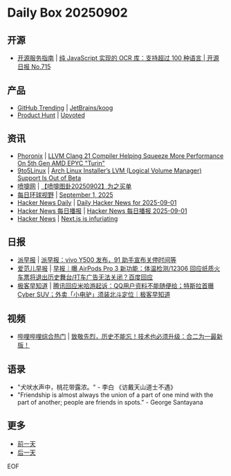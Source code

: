 # Daily Box 20250902

## 开源
- [开源服务指南](https://osguider.com/blog/) | [纯 JavaScript 实现的 OCR 库：支持超过 100 种语言 | 开源日报 No.715](https://osguider.com/blog/post/daily/daily-715/)

## 产品
- [GitHub Trending](https://github.com/trending?since=daily) | [JetBrains/koog](https://github.com/JetBrains/koog)
- [Product Hunt](https://www.producthunt.com) | [Upvoted](https://www.producthunt.com/products/upvoted-3)

## 资讯
- [Phoronix](https://www.phoronix.com/) | [LLVM Clang 21 Compiler Helping Squeeze More Performance On 5th Gen AMD EPYC "Turin"](https://www.phoronix.com/review/llvm-clang-21-epyc-zen5)
- [9to5Linux](https://9to5linux.com/) | [Arch Linux Installer&#8217;s LVM (Logical Volume Manager) Support Is Out of Beta](https://9to5linux.com/arch-linux-installers-lvm-logical-volume-manager-support-is-out-of-beta)
- [喷嚏网](http://www.dapenti.com/blog/blog.asp?subjectid=70&name=xilei) | [【喷嚏图卦20250902】为之买单](http://www.dapenti.com/blog/more.asp?name=xilei&id=188018)
- [每日环球视野](https://idai.ly/) | [September 1, 2025](http://m.idai.ly/se/a193iG?1756684800)
- [Hacker News Daily](https://www.daemonology.net/hn-daily/) | [Daily Hacker News for 2025-09-01](https://www.daemonology.net/hn-daily/2025-09-01.html)
- [Hacker News 每日播报](https://hacker-news.agi.li/) | [Hacker News 每日播报 2025-09-01](https://hacker-news.agi.li/post/2025-09-01)
- [Hacker News](https://news.ycombinator.com/front) | [Next.js is infuriating](https://news.ycombinator.com/item?id=45099922)

## 日报
- [派早报](https://sspai.com/tag/%E6%B4%BE%E6%97%A9%E6%8A%A5) | [派早报：vivo Y500 发布，91 助手宣布关停时间等](https://sspai.com/post/102236)
- [爱范儿早报](https://www.ifanr.com/category/ifanrnews) | [早报｜曝 AirPods Pro 3 新功能：体温检测/12306 回应纸质火车票将退出历史舞台/打车广告无法关闭？百度回应](https://www.ifanr.com/1636290)
- [极客早知道](https://www.geekpark.net/column/74) | [腾讯回应米哈游起诉：QQ用户资料不能随便给；特斯拉首曝Cyber SUV；外卖「小电驴」须装北斗定位｜极客早知道](https://www.geekpark.net/news/353370)

## 视频
- [哔哩哔哩综合热门](https://www.bilibili.com/v/popular/all/) | [致敬先烈，历史不能忘！技术也必须升级：合二为一最新版！](https://b23.tv/BV1eJaFzHEEs)

## 语录
- "犬吠水声中，桃花带露浓。" - 李白 《访戴天山道士不遇》
- "Friendship is almost always the union of a part of one mind with the part of another; people are friends in spots." - George Santayana

## 更多
- [前一天](daily-box-20250901.md)
- [后一天](daily-box-20250903.md)

EOF